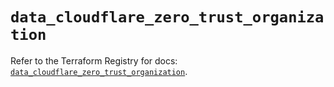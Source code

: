 # `data_cloudflare_zero_trust_organization`

Refer to the Terraform Registry for docs: [`data_cloudflare_zero_trust_organization`](https://registry.terraform.io/providers/cloudflare/cloudflare/5.3.0/docs/data-sources/zero_trust_organization).
